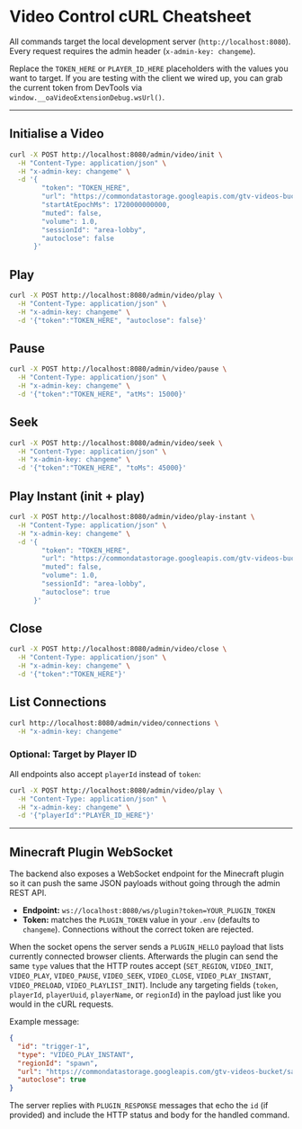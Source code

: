 # Video Control cURL Cheatsheet

All commands target the local development server (`http://localhost:8080`).
Every request requires the admin header (`x-admin-key: changeme`).

Replace the `TOKEN_HERE` or `PLAYER_ID_HERE` placeholders with the values you want to target. If you are testing with the client we wired up, you can grab the current token from DevTools via `window.__oaVideoExtensionDebug.wsUrl()`.

---

## Initialise a Video
```sh
curl -X POST http://localhost:8080/admin/video/init \
  -H "Content-Type: application/json" \
  -H "x-admin-key: changeme" \
  -d '{
        "token": "TOKEN_HERE",
        "url": "https://commondatastorage.googleapis.com/gtv-videos-bucket/sample/BigBuckBunny.mp4",
        "startAtEpochMs": 1720000000000,
        "muted": false,
        "volume": 1.0,
        "sessionId": "area-lobby",
        "autoclose": false
      }'
```

## Play
```sh
curl -X POST http://localhost:8080/admin/video/play \
  -H "Content-Type: application/json" \
  -H "x-admin-key: changeme" \
  -d '{"token":"TOKEN_HERE", "autoclose": false}'
```

## Pause
```sh
curl -X POST http://localhost:8080/admin/video/pause \
  -H "Content-Type: application/json" \
  -H "x-admin-key: changeme" \
  -d '{"token":"TOKEN_HERE", "atMs": 15000}'
```

## Seek
```sh
curl -X POST http://localhost:8080/admin/video/seek \
  -H "Content-Type: application/json" \
  -H "x-admin-key: changeme" \
  -d '{"token":"TOKEN_HERE", "toMs": 45000}'
```

## Play Instant (init + play)
```sh
curl -X POST http://localhost:8080/admin/video/play-instant \
  -H "Content-Type: application/json" \
  -H "x-admin-key: changeme" \
  -d '{
        "token": "TOKEN_HERE",
        "url": "https://commondatastorage.googleapis.com/gtv-videos-bucket/sample/BigBuckBunny.mp4",
        "muted": false,
        "volume": 1.0,
        "sessionId": "area-lobby",
        "autoclose": true
      }'
```

## Close
```sh
curl -X POST http://localhost:8080/admin/video/close \
  -H "Content-Type: application/json" \
  -H "x-admin-key: changeme" \
  -d '{"token":"TOKEN_HERE"}'
```

## List Connections
```sh
curl http://localhost:8080/admin/video/connections \
  -H "x-admin-key: changeme"
```

### Optional: Target by Player ID
All endpoints also accept `playerId` instead of `token`:
```sh
curl -X POST http://localhost:8080/admin/video/play \
  -H "Content-Type: application/json" \
  -H "x-admin-key: changeme" \
  -d '{"playerId":"PLAYER_ID_HERE"}'
```

---

## Minecraft Plugin WebSocket

The backend also exposes a WebSocket endpoint for the Minecraft plugin so it can push the same JSON payloads without going
through the admin REST API.

* **Endpoint:** `ws://localhost:8080/ws/plugin?token=YOUR_PLUGIN_TOKEN`
* **Token:** matches the `PLUGIN_TOKEN` value in your `.env` (defaults to `changeme`). Connections without the correct token are
  rejected.

When the socket opens the server sends a `PLUGIN_HELLO` payload that lists currently connected browser clients. Afterwards the
plugin can send the same `type` values that the HTTP routes accept (`SET_REGION`, `VIDEO_INIT`, `VIDEO_PLAY`, `VIDEO_PAUSE`,
`VIDEO_SEEK`, `VIDEO_CLOSE`, `VIDEO_PLAY_INSTANT`, `VIDEO_PRELOAD`, `VIDEO_PLAYLIST_INIT`). Include any targeting fields
(`token`, `playerId`, `playerUuid`, `playerName`, or `regionId`) in the payload just like you would in the cURL requests.

Example message:

```json
{
  "id": "trigger-1",
  "type": "VIDEO_PLAY_INSTANT",
  "regionId": "spawn",
  "url": "https://commondatastorage.googleapis.com/gtv-videos-bucket/sample/BigBuckBunny.mp4",
  "autoclose": true
}
```

The server replies with `PLUGIN_RESPONSE` messages that echo the `id` (if provided) and include the HTTP status and body for
the handled command.
